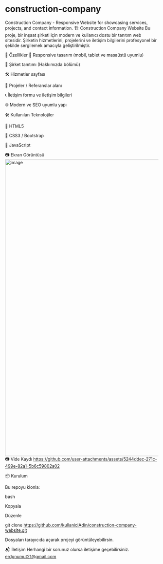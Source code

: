 
# construction-company
Construction Company - Responsive Website for showcasing services, projects, and contact information.
🏗️ Construction Company Website
Bu proje, bir inşaat şirketi için modern ve kullanıcı dostu bir tanıtım web sitesidir.
Şirketin hizmetlerini, projelerini ve iletişim bilgilerini profesyonel bir şekilde sergilemek amacıyla geliştirilmiştir.

🚀 Özellikler
📱 Responsive tasarım (mobil, tablet ve masaüstü uyumlu)

🏢 Şirket tanıtımı (Hakkımızda bölümü)

🛠️ Hizmetler sayfası

📂 Projeler / Referanslar alanı

📞 İletişim formu ve iletişim bilgileri

🌐 Modern ve SEO uyumlu yapı

🛠️ Kullanılan Teknolojiler

🌟 HTML5

🌟 CSS3 / Bootstrap

🌟 JavaScript

📷 Ekran Görüntüsü
<img width="1901" height="972" alt="image" src="https://github.com/user-attachments/assets/b69e9c83-0d2f-4554-8bd6-60f35c1d6d82" />
📷 Vide Kaydı 
https://github.com/user-attachments/assets/5244ddec-271c-499e-82a1-5b6c59802a02

📦 Kurulum 

Bu repoyu klonla:

bash

Kopyala

Düzenle

git clone https://github.com/kullaniciAdin/construction-company-website.git

Dosyaları tarayıcıda açarak projeyi görüntüleyebilirsin.

📬 İletişim
Herhangi bir sorunuz olursa iletişime geçebilirsiniz.
erdgnumut21@gmail.com
